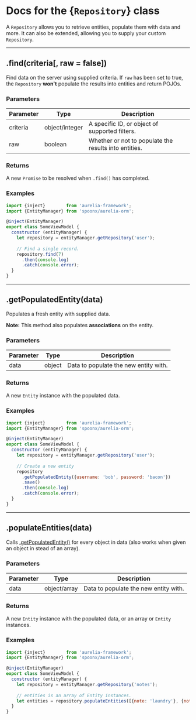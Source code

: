 Docs for the {`Repository`} class
=======

A `Repository` allows you to retrieve entities, populate them with data and more.
It can also be extended, allowing you to supply your custom `Repository`.

-----

.find(criteria[, raw = false])
------

Find data on the server using supplied criteria. If `raw` has been set to true, the `Repository` **won't** populate the results into entities and return POJOs.

### Parameters

| Parameter | Type           | Description                                           |
| --------- | -------------- | ----------------------------------------------------- |
| criteria  | object/integer | A specific ID, or object of supported filters.        |
| raw       | boolean        | Whether or not to populate the results into entities. |

### Returns
A new `Promise` to be resolved when `.find()` has completed.

### Examples

```javascript
import {inject}        from 'aurelia-framework';
import {EntityManager} from 'spoonx/aurelia-orm';

@inject(EntityManager)
export class SomeViewModel {
  constructor (entityManager) {
    let repository = entityManager.getRepository('user');
    
    // Find a single record.
    repository.find(7)
      .then(console.log)
      .catch(console.error);
  }
}
```

--------

.getPopulatedEntity(data)
------

Populates a fresh entity with supplied data.

**Note:** This method also populates **associations** on the entity.

### Parameters

| Parameter | Type   | Description                           |
| --------- | ------ | ------------------------------------- |
| data      | object | Data to populate the new entity with. |

### Returns

A new `Entity` instance with the populated data.

### Examples

```javascript
import {inject}        from 'aurelia-framework';
import {EntityManager} from 'spoonx/aurelia-orm';

@inject(EntityManager)
export class SomeViewModel {
  constructor (entityManager) {
    let repository = entityManager.getRepository('user');
    
    // Create a new entity
    repository
      .getPopulatedEntity({username: 'bob', password: 'bacon'})
      .save()
      .then(console.log)
      .catch(console.error);
  }
}
```

--------

.populateEntities(data)
-------

Calls [.getPopulatedEntity()](#getpopulatedentitydata) for every object in data (also works when given an object in stead of an array).

### Parameters

| Parameter | Type   | Description                                 |
| --------- | ------ | ------------------------------------------- |
| data      | object/array | Data to populate the new entity with. |

### Returns

A new `Entity` instance with the populated data, or an array or `Entity` instances.

### Examples

```javascript
import {inject}        from 'aurelia-framework';
import {EntityManager} from 'spoonx/aurelia-orm';

@inject(EntityManager)
export class SomeViewModel {
  constructor (entityManager) {
    let repository = entityManager.getRepository('notes');
    
    // entities is an array of Entity instances.
    let entities = repository.populateEntities([{note: 'laundry'}, {note: 'bacon'}]);
  }
}
```
